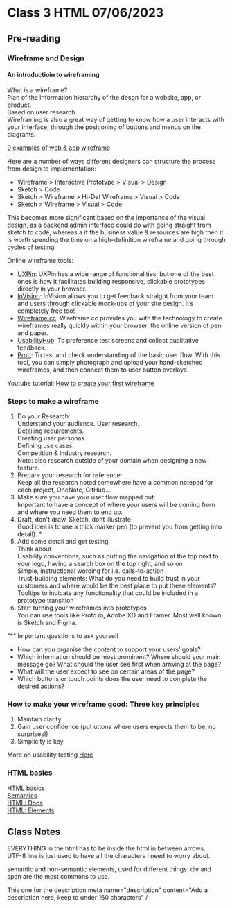 # Class 3 HTML 07/06/2023

## Pre-reading
### Wireframe and Design
#### An introductioin to wireframing
What is a wireframe?  
Plan of the information hierarchy of the desgn for a website, app, or product.  
Based on user research  
Wireframing is also a great way of getting to know how a user interacts with your interface, through the positioning of buttons and menus on the diagrams.  

[9 examples of web & app wireframe](https://careerfoundry.com/en/blog/ux-design/website-app-wireframe-examples/)  

Here are a number of ways different designers can structure the process from design to implementation:  

- Wireframe > Interactive Prototype > Visual > Design
- Sketch > Code
- Sketch > Wireframe > Hi-Def Wireframe > Visual > Code
- Sketch > Wireframe > Visual > Code

This becomes more significant based on the importance of the visual design, as a backend admin interface could do with going straight from sketch to code, whereas a if the business value & resources are high then it is worth spending the time on a high-definition wireframe and going through cycles of testing.

Online wireframe tools:
- [UXPin](https://www.uxpin.com/): UXPin has a wide range of functionalities, but one of the best ones is how it facilitates building responsive, clickable prototypes directly in your browser.
- [InVision](https://www.invisionapp.com/): InVision allows you to get feedback straight from your team and users through clickable mock-ups of your site design. It’s completely free too!
- [Wireframe.cc](https://wireframe.cc/): Wireframe.cc provides you with the technology to create wireframes really quickly within your browser, the online version of pen and paper.
- [UsabilityHub](https://usabilityhub.com/): To preference test screens and collect qualitative feedback.
- [Prott](https://prottapp.com/features/): To test and check understanding of the basic user flow. With this tool, you can simply photograph and upload your hand-sketched wireframes, and then connect them to user button overlays.


Youtube tutorial: [How to create your first wireframe](https://youtu.be/qpH7-KFWZRI)


### Steps to make a wireframe
1. Do your Research:   
        Understand your audience. 
                User research.  
                Detailing requirements.  
                Creating user personas.  
                Defining use cases.  
                Competition & industry research.  
        Note: also research outside of your domain when designing a new feature.
2. Prepare your research for reference:  
        Keep all the research noted somewhere have a common notepad for each project, OneNote, GitHub...
3. Make sure you have your user flow mapped out:  
        Important to have a concept of where your users will be coming from and where you need them to end up.
4. Draft, don't draw. Sketch, dont illustrate  
        Good idea is to use a thick marker pen (to prevent you from getting into detail). *
5. Add some detail and get testing:  
    Think about  
            Usability conventions, such as putting the navigation at the top next to your logo, having a search box on the top right, and so on  
            Simple, instructional wording for i.e. calls-to-action  
            Trust-building elements: What do you need to build trust in your customers and where would be the best place to put these elements?  
            Tooltips to indicate any functionality that could be included in a prototype transition
6. Start turning your wireframes into prototypes  
        You can use tools like Proto.io, Adobe XD and Framer. Most well known is Sketch and Figma.

"*" Important questions to ask yourself
* How can you organise the content to support your users’ goals?
* Which information should be most prominent? Where should your main message go? What should the user see first when arriving at the page?
* What will the user expect to see on certain areas of the page?
* Which buttons or touch points does the user need to complete the desired actions?

### How to make your wireframe good: Three key principles
1. Maintain clarity
2. Gain user confidence (put uttons where users expects them to be, no surprises!)
3. Simplicity is key




More on usability testing [Here](https://careerfoundry.com/en/blog/ux-design/how-to-conduct-usability-testing-a-step-by-step-guide/)

### HTML basics
[HTML basics](https://developer.mozilla.org/en-US/docs/Learn/Getting_started_with_the_web/HTML_basics#so_what_is_html)  
[Semantics](https://developer.mozilla.org/en-US/docs/Glossary/Semantics)  
[HTML: Docs ](https://developer.mozilla.org/en-US/docs/Web/HTML)  
[HTML: Elements](https://developer.mozilla.org/en-US/docs/Web/HTML/Element)


## Class Notes
EVERYTHING in the html has to be inside the html in between arrows.  
UTF-8 line is just used to have all the characters I need to worry about.   

semantic and non-semantic elements, used for different things. div and span are the most commons to use.  

This one for the description
meta name="description" content="Add a description here, keep to under 160 characters" /
